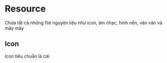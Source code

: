 # Resource

Chứa tất cả những file nguyên liệu như icon, âm nhạc, hình nền, vân vân và mây mây

## Icon

Icon tiêu chuẩn là cái
